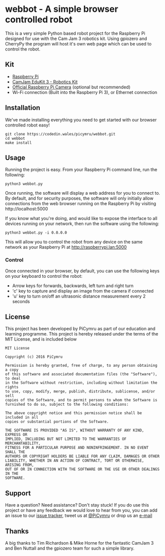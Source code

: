 # webbot - A simple browser controlled robot

This is a very simple Python based robot project for the Raspberry Pi designed for use with the Cam Jam 3 robotics kit. Using gpiozero and CherryPy the program will host it's own web page which can be used to control the robot.

## Kit
 - [Raspberry Pi](https://thepihut.com/collections/raspberry-pi/products/raspberry-pi-3-model-b)
 - [CamJam EduKit 3 - Robotics Kit](https://thepihut.com/products/camjam-edukit-3-robotics)
 - [Official Raspberry Pi Camera](https://thepihut.com/collections/raspberry-pi-camera/products/raspberry-pi-camera-module) (optional but recommended)
 - Wi-Fi connection (Built into the Raspberry Pi 3), or Ethernet connection

## Installation
We've made installing everything you need to get started with our browser controlled robot easy!

	git clone https://codedin.wales/picymru/webbot.git
	cd webbot
	make install

## Usage
Running the project is easy. From your Raspberry Pi command line, run the following:

	python3 webbot.py

Once running, the software will display a web address for you to connect to. By default, and for security purposes, the software will only initially allow connections from the web browser running on the Raspberry Pi by visiting http://localhost:5000

If you know what you're doing, and would like to expose the interface to all devices running on your network, then run the software using the following:

	python3 webbot.py -i 0.0.0.0

This will allow you to control the robot from any device on the same network as your Raspberry Pi at http://raspberrypi.lan:5000

### Control
Once connected in your browser, by default, you can use the following keys on your keyboard to control the robot:

- Arrow keys for forwards, backwards, left turn and right turn
- 'c' key to capture and display an image from the camera if connected
- 'u' key to turn on/off an ultrasonic distance measurement every 2 seconds

## License

This project has been developed by PiCymru as part of our education and learning programme. This project is hereby released under the terms of the MIT License, and is included below

	MIT License

	Copyright (c) 2016 PiCymru

	Permission is hereby granted, free of charge, to any person obtaining a copy
	of this software and associated documentation files (the "Software"), to deal
	in the Software without restriction, including without limitation the rights
	to use, copy, modify, merge, publish, distribute, sublicense, and/or sell
	copies of the Software, and to permit persons to whom the Software is
	furnished to do so, subject to the following conditions:

	The above copyright notice and this permission notice shall be included in all
	copies or substantial portions of the Software.

	THE SOFTWARE IS PROVIDED "AS IS", WITHOUT WARRANTY OF ANY KIND, EXPRESS OR
	IMPLIED, INCLUDING BUT NOT LIMITED TO THE WARRANTIES OF MERCHANTABILITY,
	FITNESS FOR A PARTICULAR PURPOSE AND NONINFRINGEMENT. IN NO EVENT SHALL THE
	AUTHORS OR COPYRIGHT HOLDERS BE LIABLE FOR ANY CLAIM, DAMAGES OR OTHER
	LIABILITY, WHETHER IN AN ACTION OF CONTRACT, TORT OR OTHERWISE, ARISING FROM,
	OUT OF OR IN CONNECTION WITH THE SOFTWARE OR THE USE OR OTHER DEALINGS IN THE
	SOFTWARE.

## Support

Have a question? Need assistance? Don't stay stuck! If you do use this project or have any feedback we would love to hear from you, you can add an issue to our [issue tracker](https://codedin.wales/picymru/webbot), tweet us at [@PiCymru](https://twitter.com/PiCymru) or drop us an [e-mail](mailto:hello@picymru.org.uk)

## Thanks
A big thanks to Tim Richardson & Mike Horne for the fantastic CamJam 3 and Ben Nuttall and the gpiozero team for such a simple library.
